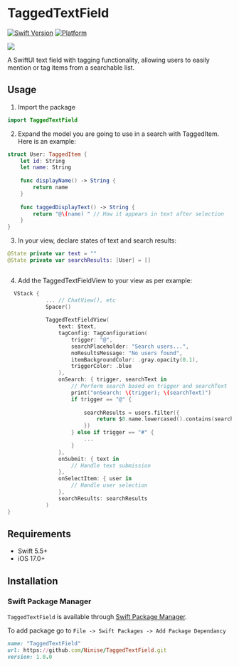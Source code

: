 # TaggedTextField

[![Swift Version](https://img.shields.io/badge/Swift-5.5-orange.svg)](https://swift.org)
[![Platform](https://img.shields.io/badge/Platform-iOS%20%7C%20macOS%20%7C%20watchOS%20%7C%20tvOS-lightgrey.svg)](https://developer.apple.com)

<p>
  <img src="https://i.giphy.com/media/v1.Y2lkPTc5MGI3NjExdndvNGI5N2hrOGFteWV5eWE5YnZtcnk4OGFqZDl0Nmg3NXUyZjI5byZlcD12MV9pbnRlcm5hbF9naWZfYnlfaWQmY3Q9Zw/VgKcRdWzvEzK8vYKG1/giphy-downsized-large.gif">
</p>
A SwiftUI text field with tagging functionality, allowing users to easily mention or tag items from a searchable list.

## Usage

1. Import the package
```swift
import TaggedTextField
```

2. Expand the model you are going to use in a search with TaggedItem. Here is an example:
```swift
struct User: TaggedItem {
    let id: String
    let name: String
    
    func displayName() -> String {
        return name
    }
    
    func taggedDisplayText() -> String {
        return "@\(name) " // How it appears in text after selection
    }
}
```

3. In your view, declare states of text and search results:
```swift
@State private var text = ""
@State private var searchResults: [User] = []
    
```

4. Add the TaggedTextFieldView to your view as per example:
```swift
  VStack {
            ... // ChatView(), etc
            Spacer()
            
            TaggedTextFieldView(
                text: $text,
                tagConfig: TagConfiguration(
                    trigger: "@",
                    searchPlaceholder: "Search users...",
                    noResultsMessage: "No users found",
                    itemBackgroundColor: .gray.opacity(0.1),
                    triggerColor: .blue
                ),
                onSearch: { trigger, searchText in
                    // Perform search based on trigger and searchText
                    print("onSearch: \(trigger); \(searchText)")
                    if trigger == "@" {
                        
                        searchResults = users.filter({
                            return $0.name.lowercased().contains(searchText.lowercased())
                        })
                    } else if trigger == "#" {
                        ...
                    }
                },
                onSubmit: { text in
                    // Handle text submission
                },
                onSelectItem: { user in
                    // Handle user selection
                },
                searchResults: searchResults
            )
}
```



## Requirements

- Swift 5.5+
- iOS 17.0+

## Installation
### Swift Package Manager
`TaggedTextField` is available through [Swift Package Manager](https://swift.org/package-manager/). 

To add package go to `File -> Swift Packages -> Add Package Dependancy `

```ruby
name: "TaggedTextField"
url: https://github.com/Ninise/TaggedTextField.git
version: 1.0.0
```
